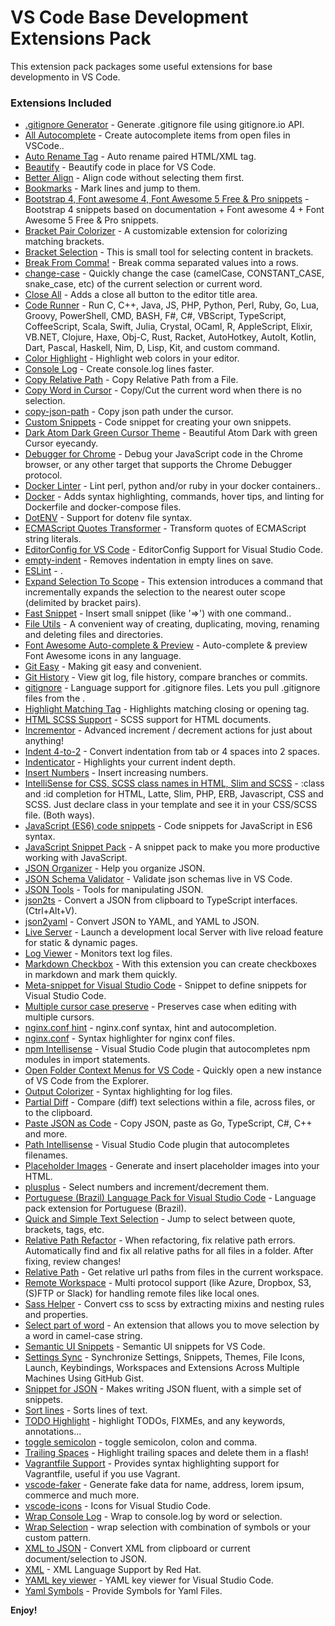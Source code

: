 # VS Code Base Development Extensions Pack

This extension pack packages some useful extensions for base developmento in VS Code.

### Extensions Included

* [.gitignore Generator](https://marketplace.visualstudio.com/items?itemName=piotrpalarz.vscode-gitignore-generator) - Generate .gitignore file using gitignore.io API.
* [All Autocomplete](https://marketplace.visualstudio.com/items?itemName=Atishay-Jain.All-Autocomplete) - Create autocomplete items from open files in VSCode..
* [Auto Rename Tag](https://marketplace.visualstudio.com/items?itemName=formulahendry.auto-rename-tag) - Auto rename paired HTML/XML tag.
* [Beautify](https://marketplace.visualstudio.com/items?itemName=HookyQR.beautify) - Beautify code in place for VS Code.
* [Better Align](https://marketplace.visualstudio.com/items?itemName=wwm.better-align) - Align code without selecting them first.
* [Bookmarks](https://marketplace.visualstudio.com/items?itemName=alefragnani.Bookmarks) - Mark lines and jump to them.
* [Bootstrap 4, Font awesome 4, Font Awesome 5 Free & Pro snippets](https://marketplace.visualstudio.com/items?itemName=thekalinga.bootstrap4-vscode) - Bootstrap 4 snippets based on documentation + Font awesome 4 + Font Awesome 5 Free & Pro snippets.
* [Bracket Pair Colorizer](https://marketplace.visualstudio.com/items?itemName=CoenraadS.bracket-pair-colorizer) - A customizable extension for colorizing matching brackets.
* [Bracket Selection](https://marketplace.visualstudio.com/items?itemName=guosong.bracketselection) - This is small tool for selecting content in brackets.
* [Break From Comma!](https://marketplace.visualstudio.com/items?itemName=jzarzoso.break-from-comma) - Break comma separated values into a rows.
* [change-case](https://marketplace.visualstudio.com/items?itemName=wmaurer.change-case) - Quickly change the case (camelCase, CONSTANT_CASE, snake_case, etc) of the current selection or current word.
* [Close All](https://marketplace.visualstudio.com/items?itemName=benjpas.close-all) - Adds a close all button to the editor title area.
* [Code Runner](https://marketplace.visualstudio.com/items?itemName=formulahendry.code-runner) - Run C, C++, Java, JS, PHP, Python, Perl, Ruby, Go, Lua, Groovy, PowerShell, CMD, BASH, F#, C#, VBScript, TypeScript, CoffeeScript, Scala, Swift, Julia, Crystal, OCaml, R, AppleScript, Elixir, VB.NET, Clojure, Haxe, Obj-C, Rust, Racket, AutoHotkey, AutoIt, Kotlin, Dart, Pascal, Haskell, Nim, D, Lisp, Kit, and custom command.
* [Color Highlight](https://marketplace.visualstudio.com/items?itemName=naumovs.color-highlight) - Highlight web colors in your editor.
* [Console Log](https://marketplace.visualstudio.com/items?itemName=Luis.console-log) - Create console.log lines faster.
* [Copy Relative Path](https://marketplace.visualstudio.com/items?itemName=alexdima.copy-relative-path) - Copy Relative Path from a File.
* [Copy Word in Cursor](https://marketplace.visualstudio.com/items?itemName=alefragnani.copy-word) - Copy/Cut the current word when there is no selection.
* [copy-json-path](https://marketplace.visualstudio.com/items?itemName=nidu.copy-json-path) - Copy json path under the cursor.
* [Custom Snippets](https://marketplace.visualstudio.com/items?itemName=NgekNgok.vscode-custom-snippets) - Code snippet for creating your own snippets.
* [Dark Atom Dark Green Cursor Theme](https://marketplace.visualstudio.com/items?itemName=therealmarv.vscode-theme-dark-atom-dark-green-cursor) - Beautiful Atom Dark with green Cursor eyecandy.
* [Debugger for Chrome](https://marketplace.visualstudio.com/items?itemName=msjsdiag.debugger-for-chrome) - Debug your JavaScript code in the Chrome browser, or any other target that supports the Chrome Debugger protocol.
* [Docker Linter](https://marketplace.visualstudio.com/items?itemName=henriiik.docker-linter) - Lint perl, python and/or ruby in your docker containers..
* [Docker](https://marketplace.visualstudio.com/items?itemName=PeterJausovec.vscode-docker) - Adds syntax highlighting, commands, hover tips, and linting for Dockerfile and docker-compose files.
* [DotENV](https://marketplace.visualstudio.com/items?itemName=mikestead.dotenv) - Support for dotenv file syntax.
* [ECMAScript Quotes Transformer](https://marketplace.visualstudio.com/items?itemName=vilicvane.es-quotes) - Transform quotes of ECMAScript string literals.
* [EditorConfig for VS Code](https://marketplace.visualstudio.com/items?itemName=EditorConfig.EditorConfig) - EditorConfig Support for Visual Studio Code.
* [empty-indent](https://marketplace.visualstudio.com/items?itemName=DmitryDorofeev.empty-indent) - Removes indentation in empty lines on save.
* [ESLint](https://marketplace.visualstudio.com/items?itemName=dbaeumer.vscode-eslint) - .
* [Expand Selection To Scope](https://marketplace.visualstudio.com/items?itemName=vittorioromeo.expand-selection-to-scope) - This extension introduces a command that incrementally expands the selection to the nearest outer scope (delimited by bracket pairs).
* [Fast Snippet](https://marketplace.visualstudio.com/items?itemName=giyyapan.fast-snippet) - Insert small snippet (like '=>') with one command..
* [File Utils](https://marketplace.visualstudio.com/items?itemName=sleistner.vscode-fileutils) - A convenient way of creating, duplicating, moving, renaming and deleting files and directories.
* [Font Awesome Auto-complete & Preview](https://marketplace.visualstudio.com/items?itemName=Janne252.fontawesome-autocomplete) - Auto-complete & preview Font Awesome icons in any language.
* [Git Easy](https://marketplace.visualstudio.com/items?itemName=bibhasdn.git-easy) - Making git easy and convenient.
* [Git History](https://marketplace.visualstudio.com/items?itemName=donjayamanne.githistory) - View git log, file history, compare branches or commits.
* [gitignore](https://marketplace.visualstudio.com/items?itemName=codezombiech.gitignore) - Language support for .gitignore files. Lets you pull .gitignore files from the .
* [Highlight Matching Tag](https://marketplace.visualstudio.com/items?itemName=vincaslt.highlight-matching-tag) - Highlights matching closing or opening tag.
* [HTML SCSS Support](https://marketplace.visualstudio.com/items?itemName=P-de-Jong.vscode-html-scss) - SCSS support for HTML documents.
* [Incrementor](https://marketplace.visualstudio.com/items?itemName=nmsmith89.incrementor) - Advanced increment / decrement actions for just about anything!
* [Indent 4-to-2](https://marketplace.visualstudio.com/items?itemName=Compulim.indent4to2) - Convert indentation from tab or 4 spaces into 2 spaces.
* [Indenticator](https://marketplace.visualstudio.com/items?itemName=SirTori.indenticator) - Highlights your current indent depth.
* [Insert Numbers](https://marketplace.visualstudio.com/items?itemName=Asuka.insertnumbers) - Insert increasing numbers.
* [IntelliSense for CSS, SCSS class names in HTML, Slim and SCSS](https://marketplace.visualstudio.com/items?itemName=gencer.html-slim-scss-css-class-completion) - :class and :id completion for HTML, Latte, Slim, PHP, ERB, Javascript, CSS and SCSS. Just declare class in your template and see it in your CSS/SCSS file. (Both ways).
* [JavaScript (ES6) code snippets](https://marketplace.visualstudio.com/items?itemName=xabikos.JavaScriptSnippets) - Code snippets for JavaScript in ES6 syntax.
* [JavaScript Snippet Pack](https://marketplace.visualstudio.com/items?itemName=akamud.vscode-javascript-snippet-pack) - A snippet pack to make you more productive working with JavaScript.
* [JSON Organizer](https://marketplace.visualstudio.com/items?itemName=rintoj.json-organizer) - Help you organize JSON.
* [JSON Schema Validator](https://marketplace.visualstudio.com/items?itemName=tberman.json-schema-validator) - Validate json schemas live in VS Code.
* [JSON Tools](https://marketplace.visualstudio.com/items?itemName=eriklynd.json-tools) - Tools for manipulating JSON.
* [json2ts](https://marketplace.visualstudio.com/items?itemName=GregorBiswanger.json2ts) - Convert a JSON from clipboard to TypeScript interfaces. (Ctrl+Alt+V).
* [json2yaml](https://marketplace.visualstudio.com/items?itemName=tuxtina.json2yaml) - Convert JSON to YAML, and YAML to JSON.
* [Live Server](https://marketplace.visualstudio.com/items?itemName=ritwickdey.LiveServer) - Launch a development local Server with live reload feature for static & dynamic pages.
* [Log Viewer](https://marketplace.visualstudio.com/items?itemName=berublan.vscode-log-viewer) - Monitors text log files.
* [Markdown Checkbox](https://marketplace.visualstudio.com/items?itemName=PKief.markdown-checkbox) - With this extension you can create checkboxes in markdown and mark them quickly.
* [Meta-snippet for Visual Studio Code](https://marketplace.visualstudio.com/items?itemName=wmontalvo.vsc-meta-snippet) - Snippet to define snippets for Visual Studio Code.
* [Multiple cursor case preserve](https://marketplace.visualstudio.com/items?itemName=Cardinal90.multi-cursor-case-preserve) - Preserves case when editing with multiple cursors.
* [nginx.conf hint](https://marketplace.visualstudio.com/items?itemName=hangxingliu.vscode-nginx-conf-hint) - nginx.conf syntax, hint and autocompletion.
* [nginx.conf](https://marketplace.visualstudio.com/items?itemName=shanoor.vscode-nginx) - Syntax highlighter for nginx conf files.
* [npm Intellisense](https://marketplace.visualstudio.com/items?itemName=christian-kohler.npm-intellisense) - Visual Studio Code plugin that autocompletes npm modules in import statements.
* [Open Folder Context Menus for VS Code](https://marketplace.visualstudio.com/items?itemName=chrisdias.vscode-opennewinstance) - Quickly open a new instance of VS Code from the Explorer.
* [Output Colorizer](https://marketplace.visualstudio.com/items?itemName=IBM.output-colorizer) - Syntax highlighting for log files.
* [Partial Diff](https://marketplace.visualstudio.com/items?itemName=ryu1kn.partial-diff) - Compare (diff) text selections within a file, across files, or to the clipboard.
* [Paste JSON as Code](https://marketplace.visualstudio.com/items?itemName=quicktype.quicktype) - Copy JSON, paste as Go, TypeScript, C#, C++ and more.
* [Path Intellisense](https://marketplace.visualstudio.com/items?itemName=christian-kohler.path-intellisense) - Visual Studio Code plugin that autocompletes filenames.
* [Placeholder Images](https://marketplace.visualstudio.com/items?itemName=JakeWilson.vscode-placeholder-images) - Generate and insert placeholder images into your HTML.
* [plusplus](https://marketplace.visualstudio.com/items?itemName=ksmithut.plusplus) - Select numbers and increment/decrement them.
* [Portuguese (Brazil) Language Pack for Visual Studio Code](https://marketplace.visualstudio.com/items?itemName=MS-CEINTL.vscode-language-pack-pt-BR) - Language pack extension for Portuguese (Brazil).
* [Quick and Simple Text Selection](https://marketplace.visualstudio.com/items?itemName=dbankier.vscode-quick-select) - Jump to select between quote, brackets, tags, etc.
* [Relative Path Refactor](https://marketplace.visualstudio.com/items?itemName=jakob101.relativepathrefactor) - When refactoring, fix relative path errors. Automatically find and fix all relative paths for all files in a folder. After fixing, review changes!
* [Relative Path](https://marketplace.visualstudio.com/items?itemName=jakob101.RelativePath) - Get relative url paths from files in the current workspace.
* [Remote Workspace](https://marketplace.visualstudio.com/items?itemName=mkloubert.vscode-remote-workspace) - Multi protocol support (like Azure, Dropbox, S3, (S)FTP or Slack) for handling remote files like local ones.
* [Sass Helper](https://marketplace.visualstudio.com/items?itemName=ramyaraoa.sass-helper) - Convert css to scss by extracting mixins and nesting rules and properties.
* [Select part of word](https://marketplace.visualstudio.com/items?itemName=mlewand.select-part-of-word) - An extension that allows you to move selection by a word in camel-case string.
* [Semantic UI Snippets](https://marketplace.visualstudio.com/items?itemName=4tron.semantic-ui-snippets) - Semantic UI snippets for VS Code.
* [Settings Sync](https://marketplace.visualstudio.com/items?itemName=Shan.code-settings-sync) - Synchronize Settings, Snippets, Themes, File Icons, Launch, Keybindings, Workspaces and Extensions Across Multiple Machines Using GitHub Gist.
* [Snippet for JSON](https://marketplace.visualstudio.com/items?itemName=wmontalvo.vsc-jsonsnippets) - Makes writing JSON fluent, with a simple set of snippets.
* [Sort lines](https://marketplace.visualstudio.com/items?itemName=Tyriar.sort-lines) - Sorts lines of text.
* [TODO Highlight](https://marketplace.visualstudio.com/items?itemName=wayou.vscode-todo-highlight) - highlight TODOs, FIXMEs, and any keywords, annotations...
* [toggle semicolon](https://marketplace.visualstudio.com/items?itemName=awesomektvn.toggle-semicolon) - toggle semicolon, colon and comma.
* [Trailing Spaces](https://marketplace.visualstudio.com/items?itemName=shardulm94.trailing-spaces) - Highlight trailing spaces and delete them in a flash!
* [Vagrantfile Support](https://marketplace.visualstudio.com/items?itemName=marcostazi.VS-code-vagrantfile) - Provides syntax highlighting support for Vagrantfile, useful if you use Vagrant.
* [vscode-faker](https://marketplace.visualstudio.com/items?itemName=deerawan.vscode-faker) - Generate fake data for name, address, lorem ipsum, commerce and much more.
* [vscode-icons](https://marketplace.visualstudio.com/items?itemName=vscode-icons-team.vscode-icons) - Icons for Visual Studio Code.
* [Wrap Console Log](https://marketplace.visualstudio.com/items?itemName=midnightsyntax.vscode-wrap-console-log) - Wrap to console.log by word or selection.
* [Wrap Selection](https://marketplace.visualstudio.com/items?itemName=konstantin.wrapSelection) - wrap selection with combination of symbols or your custom pattern.
* [XML to JSON](https://marketplace.visualstudio.com/items?itemName=buianhthang.xml2json) - Convert XML from clipboard or current document/selection to JSON.
* [XML](https://marketplace.visualstudio.com/items?itemName=redhat.vscode-xml) - XML Language Support by Red Hat.
* [YAML key viewer](https://marketplace.visualstudio.com/items?itemName=cybai.yaml-key-viewer) - YAML key viewer for Visual Studio Code.
* [Yaml Symbols](https://marketplace.visualstudio.com/items?itemName=Cronos87.yaml-symbols) - Provide Symbols for Yaml Files.

**Enjoy!**
